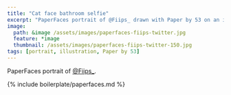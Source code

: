 ```yaml
---
title: "Cat face bathroom selfie"
excerpt: "PaperFaces portrait of @Fiips_ drawn with Paper by 53 on an iPad."
image: 
  path: &image /assets/images/paperfaces-fiips-twitter.jpg 
  feature: *image
  thumbnail: /assets/images/paperfaces-fiips-twitter-150.jpg
tags: [portrait, illustration, Paper by 53]
---
```


PaperFaces portrait of [@Fiips_](http://twitter.com/Fiips_).

{% include boilerplate/paperfaces.md %}
